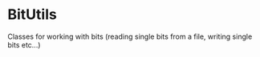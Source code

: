 BitUtils
========

Classes for working with bits (reading single bits from a file, writing single bits etc...)
